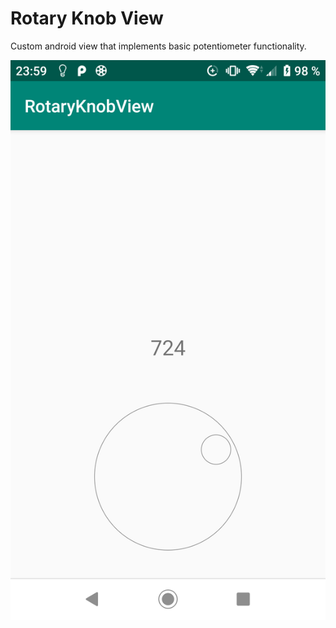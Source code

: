 # Rotary Knob View

Custom android view that implements basic potentiometer functionality. 

![screenshot](readme_img/screenshot1.png)